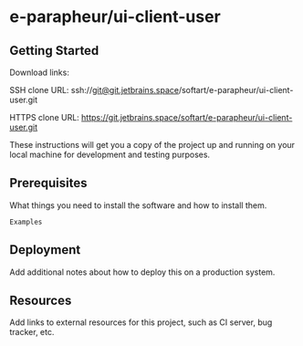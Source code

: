 # e-parapheur/ui-client-user



## Getting Started

Download links:

SSH clone URL: ssh://git@git.jetbrains.space/softart/e-parapheur/ui-client-user.git

HTTPS clone URL: https://git.jetbrains.space/softart/e-parapheur/ui-client-user.git



These instructions will get you a copy of the project up and running on your local machine for development and testing purposes.

## Prerequisites

What things you need to install the software and how to install them.

```
Examples
```

## Deployment

Add additional notes about how to deploy this on a production system.

## Resources

Add links to external resources for this project, such as CI server, bug tracker, etc.
